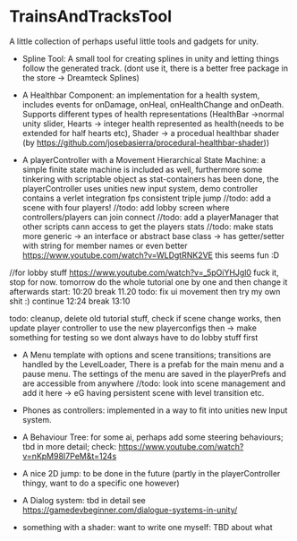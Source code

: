 # TrainsAndTracksTool
A little collection of perhaps useful little tools and gadgets for unity.

- Spline Tool: A small tool for creating splines in unity and letting things follow the generated track. (dont use it, there is a better free package in the store -> Dreamteck Splines)

- A Healthbar Component: an implementation for a health system, includes events for onDamage, onHeal, onHealthChange and onDeath. Supports different types of health representations (HealthBar ->normal unity slider, Hearts -> integer health represented as health(needs to be extended for half hearts etc), Shader -> a procedual healthbar shader (by https://github.com/josebasierra/procedural-healthbar-shader))

- A playerController with a Movement Hierarchical State Machine: a simple finite state machine is included as well, furthermore some tinkering with scriptable object as stat-containers has been done, the playerController uses unities new input system, demo controller contains a verlet integration fps consistent triple jump
//todo: add a scene with four players!
//todo: add lobby screen where controllers/players can join connect
//todo: add a playerManager that other scripts cann access to get the players stats
//todo: make stats more generic -> an interface or abstract base class -> has getter/setter with string for member names or even better
https://www.youtube.com/watch?v=WLDgtRNK2VE
this seems fun :D

//for lobby stuff
https://www.youtube.com/watch?v=_5pOiYHJgl0
fuck it, stop for now. tomorrow do the whole tutorial one by one and then change it afterwards
start: 10:20 break 11.20
todo: fix ui movement then try my own shit :)
continue 12:24 break 13:10

todo: cleanup, delete old tutorial stuff, check if scene change works, then update player controller to use the new playerconfigs
then -> make something for testing so we dont always have to do lobby stuff first


- A Menu template with options and scene transitions; transitions are handled by the LevelLoader, There is a prefab for the main menu and a pause menu. The settings of the menu are saved in the playerPrefs and are accessible from anywhere
//todo: look into scene management and add it here -> eG having persistent scene with level transition etc.


- Phones as controllers: implemented in a way to fit into unities new Input system.

- A Behaviour Tree: for some ai, perhaps add some steering behaviours; tbd in more detail; check: https://www.youtube.com/watch?v=nKpM98I7PeM&t=124s

- A nice 2D jump: to be done in the future (partly in the playerController thingy, want to do a specific one however)

- A Dialog system: tbd in detail see https://gamedevbeginner.com/dialogue-systems-in-unity/

- something with a shader: want to write one myself: TBD about what
